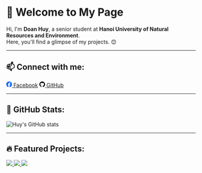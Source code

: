 # 👋 Welcome to My Page

Hi, I'm **Doan Huy**, a senior student at **Hanoi University of Natural Resources and Environment**.  
Here, you'll find a glimpse of my projects. 😊  

---

## 📫 Connect with me:

[<img src="iconfb.png" width="15" height="15"> Facebook](https://www.facebook.com/huy4403) [<img src="icongit.png" width="15" height="15"> GitHub](https://github.com/huy4403/)  

---

## 🌟 GitHub Stats:

![Huy's GitHub stats](https://github-readme-stats-git-masterrstaa-rickstaa.vercel.app/api?username=huy4403&show_icons=true&theme=tokyonight&hide=contribs,prs,issues)


---

## 🔥 Featured Projects:
<a href="https://github.com/huy4403/Backend_Ecommerce">
  <img src="https://github-readme-stats.vercel.app/api/pin/?username=huy4403&repo=Backend_Ecommerce&theme=radical" />
</a>
<a href="https://github.com/huy4403/ecommerce-client">
  <img src="https://github-readme-stats.vercel.app/api/pin/?username=huy4403&repo=ecommerce-client&theme=gruvbox" />
</a>
<a href="https://github.com/huy4403/Max30100-Firebase-Android-Application">
  <img src="https://github-readme-stats.vercel.app/api/pin/?username=huy4403&repo=Max30100-Firebase-Android-Application&theme=merko" />
</a>